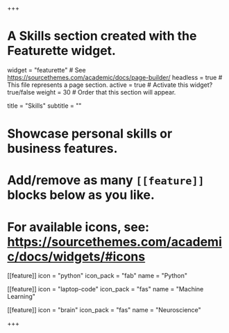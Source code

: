 +++
# A Skills section created with the Featurette widget.
widget = "featurette"  # See https://sourcethemes.com/academic/docs/page-builder/
headless = true  # This file represents a page section.
active = true  # Activate this widget? true/false
weight = 30  # Order that this section will appear.

title = "Skills"
subtitle = ""

# Showcase personal skills or business features.
#
# Add/remove as many `[[feature]]` blocks below as you like.
#
# For available icons, see: https://sourcethemes.com/academic/docs/widgets/#icons

[[feature]]
  icon = "python"
  icon_pack = "fab"
  name = "Python"
  <!-- #description = "90%" -->

[[feature]]
  icon = "laptop-code"
  icon_pack = "fas"
  name = "Machine Learning"
  <!-- #description = "100%"   -->

  [[feature]]
  icon = "brain"
  icon_pack = "fas"
  name = "Neuroscience"
  <!-- description = "10%"  -->

+++
